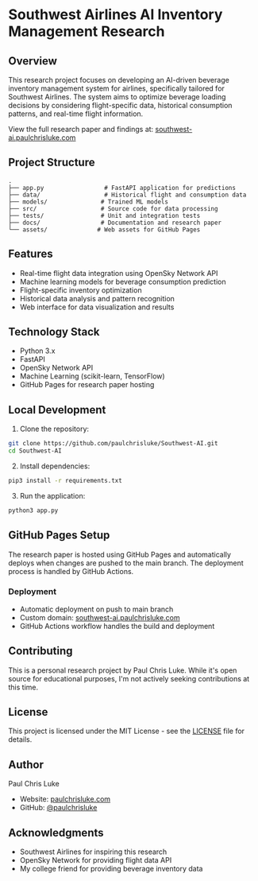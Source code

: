 # Southwest Airlines AI Inventory Management Research

## Overview
This research project focuses on developing an AI-driven beverage inventory management system for airlines, specifically tailored for Southwest Airlines. The system aims to optimize beverage loading decisions by considering flight-specific data, historical consumption patterns, and real-time flight information.

View the full research paper and findings at: [southwest-ai.paulchrisluke.com](https://southwest-ai.paulchrisluke.com)

## Project Structure
```
.
├── app.py                 # FastAPI application for predictions
├── data/                  # Historical flight and consumption data
├── models/               # Trained ML models
├── src/                  # Source code for data processing
├── tests/                # Unit and integration tests
├── docs/                 # Documentation and research paper
└── assets/              # Web assets for GitHub Pages
```

## Features
- Real-time flight data integration using OpenSky Network API
- Machine learning models for beverage consumption prediction
- Flight-specific inventory optimization
- Historical data analysis and pattern recognition
- Web interface for data visualization and results

## Technology Stack
- Python 3.x
- FastAPI
- OpenSky Network API
- Machine Learning (scikit-learn, TensorFlow)
- GitHub Pages for research paper hosting

## Local Development
1. Clone the repository:
```bash
git clone https://github.com/paulchrisluke/Southwest-AI.git
cd Southwest-AI
```

2. Install dependencies:
```bash
pip3 install -r requirements.txt
```

3. Run the application:
```bash
python3 app.py
```

## GitHub Pages Setup
The research paper is hosted using GitHub Pages and automatically deploys when changes are pushed to the main branch. The deployment process is handled by GitHub Actions.

### Deployment
- Automatic deployment on push to main branch
- Custom domain: [southwest-ai.paulchrisluke.com](https://southwest-ai.paulchrisluke.com)
- GitHub Actions workflow handles the build and deployment

## Contributing
This is a personal research project by Paul Chris Luke. While it's open source for educational purposes, I'm not actively seeking contributions at this time.

## License
This project is licensed under the MIT License - see the [LICENSE](LICENSE) file for details.

## Author
Paul Chris Luke
- Website: [paulchrisluke.com](https://paulchrisluke.com)
- GitHub: [@paulchrisluke](https://github.com/paulchrisluke)

## Acknowledgments
- Southwest Airlines for inspiring this research
- OpenSky Network for providing flight data API
- My college friend for providing beverage inventory data 